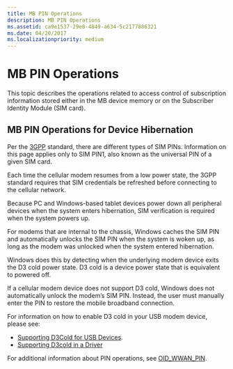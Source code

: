 ```yaml
---
title: MB PIN Operations
description: MB PIN Operations
ms.assetid: ca9e1537-29e8-4849-a634-5c2177886321
ms.date: 04/20/2017
ms.localizationpriority: medium
---
```


# MB PIN Operations


This topic describes the operations related to access control of subscription information stored either in the MB device memory or on the Subscriber Identity Module (SIM card).

## MB PIN Operations for Device Hibernation

Per the [3GPP](http://www.3gpp.org/about-3gpp) standard, there are different types of SIM PINs.  Information on this page applies only to SIM PIN1, also known as the universal PIN of a given SIM card.  

Each time the cellular modem resumes from a low power state, the 3GPP standard requires that SIM credentials be refreshed before connecting to the cellular network.  

Because PC and Windows-based tablet devices power down all peripheral devices when the system enters hibernation, SIM verification is required when the system powers up.  

For modems that are internal to the chassis, Windows caches the SIM PIN and automatically unlocks the SIM PIN when the system is woken up, as long as the modem was unlocked when the system entered hibernation.

Windows does this by detecting when the underlying modem device exits the D3 cold power state.  D3 cold is a device power state that is equivalent to powered off.  

If a cellular modem device does not support D3 cold, Windows does not automatically unlock the modem’s SIM PIN.  Instead, the user must manually enter the PIN to restore the mobile broadband connection.

For information on how to enable D3 cold in your USB modem device, please see:

* [Supporting D3Cold for USB Devices](https://blogs.msdn.microsoft.com/usbcoreblog/2013/02/18/supporting-d3cold-for-usb-devices).
* [Supporting D3cold in a Driver](https://msdn.microsoft.com/library/windows/hardware/hh967717)

For additional information about PIN operations, see [OID\_WWAN\_PIN](https://msdn.microsoft.com/library/windows/hardware/ff569828).
